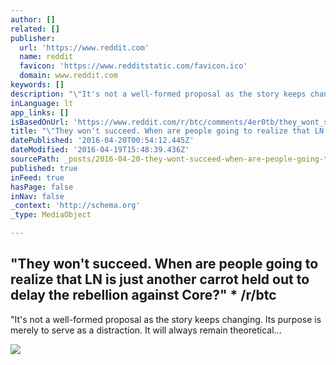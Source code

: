 ```yaml
---
author: []
related: []
publisher:
  url: 'https://www.reddit.com'
  name: reddit
  favicon: 'https://www.redditstatic.com/favicon.ico'
  domain: www.reddit.com
keywords: []
description: "\"It's not a well-formed proposal as the story keeps changing. Its purpose is merely to serve as a distraction. It will always remain theoretical..."
inLanguage: lt
app_links: []
isBasedOnUrl: 'https://www.reddit.com/r/btc/comments/4er0tb/they_wont_succeed_when_are_people_going_to/'
title: "\"They won't succeed. When are people going to realize that LN is just another carrot held out to delay the rebellion against Core?\" * /r/btc"
datePublished: '2016-04-20T00:54:12.445Z'
dateModified: '2016-04-19T15:48:39.436Z'
sourcePath: _posts/2016-04-20-they-wont-succeed-when-are-people-going-to-realize-that-l.md
published: true
inFeed: true
hasPage: false
inNav: false
_context: 'http://schema.org'
_type: MediaObject

---
```

<article style=""><h1>"They won't succeed. When are people going to realize that LN is just another carrot held out to delay the rebellion against Core?" * /r/btc</h1><p>"It's not a well-formed proposal as the story keeps changing. Its purpose is merely to serve as a distraction. It will always remain theoretical...</p><img src="https://www.redditstatic.com/icon.png" /></article>